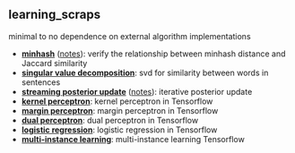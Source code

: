 learning_scraps
---

minimal to no dependence on external algorithm implementations


* [**minhash**](minhash/minhash.py) ([notes](./)): verify the relationship between minhash distance and Jaccard similarity
* [**singular value decomposition**](svdtext/svdtext.py): svd for similarity between words in sentences
* [**streaming posterior update**](./posterior/cointoss.py) ([notes](./posterior)): iterative posterior update
* [**kernel perceptron**](./kernel_perceptron/kernel_perceptron.py): kernel perceptron in Tensorflow
* [**margin perceptron**](./margin_perceptron/margin_perceptron.py): margin perceptron in Tensorflow
* [**dual perceptron**](./dual_perceptron/dual_perceptron.py): dual perceptron in Tensorflow
* [**logistic regression**](./log_reg/log_reg.py): logistic regression in Tensorflow
* [**multi-instance learning**](./mitr/): multi-instance learning Tensorflow

